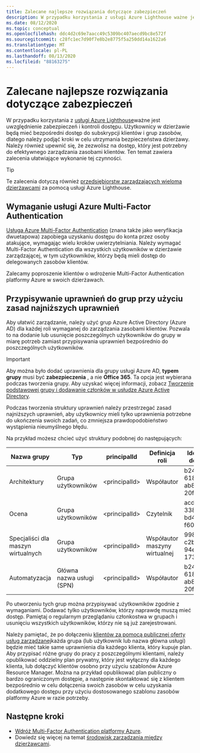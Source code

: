```yaml
---
title: Zalecane najlepsze rozwiązania dotyczące zabezpieczeń
description: W przypadku korzystania z usługi Azure Lighthouse ważne jest uwzględnienie zabezpieczeń i kontroli dostępu.
ms.date: 08/12/2020
ms.topic: conceptual
ms.openlocfilehash: ddc4d2c69e7aacc49c5309bc407aecd9bc8e572f
ms.sourcegitcommit: c28fc1ec7d90f7e8b2e8775f5a250dd14a1622a6
ms.translationtype: MT
ms.contentlocale: pl-PL
ms.lasthandoff: 08/13/2020
ms.locfileid: "88163275"
---
```

# <a name="recommended-security-practices"></a>Zalecane najlepsze rozwiązania dotyczące zabezpieczeń

W przypadku korzystania z [usługi Azure Lighthouse](../overview.md)ważne jest uwzględnienie zabezpieczeń i kontroli dostępu. Użytkownicy w dzierżawie będą mieć bezpośredni dostęp do subskrypcji klientów i grup zasobów, dlatego należy podjąć kroki w celu utrzymania bezpieczeństwa dzierżawy. Należy również upewnić się, że zezwolisz na dostęp, który jest potrzebny do efektywnego zarządzania zasobami klientów. Ten temat zawiera zalecenia ułatwiające wykonanie tej czynności.

> [!TIP]
> Te zalecenia dotyczą również [przedsiębiorstw zarządzających wieloma dzierżawcami](enterprise.md) za pomocą usługi Azure Lighthouse.

## <a name="require-azure-multi-factor-authentication"></a>Wymaganie usługi Azure Multi-Factor Authentication

[Usługa Azure Multi-Factor Authentication](../../active-directory/authentication/concept-mfa-howitworks.md) (znana także jako weryfikacja dwuetapowa) zapobiega uzyskaniu dostępu do konta przez osoby atakujące, wymagając wielu kroków uwierzytelniania. Należy wymagać Multi-Factor Authentication dla wszystkich użytkowników w dzierżawie zarządzającej, w tym użytkowników, którzy będą mieli dostęp do delegowanych zasobów klientów.

Zalecamy poproszenie klientów o wdrożenie Multi-Factor Authentication platformy Azure w swoich dzierżawach.

## <a name="assign-permissions-to-groups-using-the-principle-of-least-privilege"></a>Przypisywanie uprawnień do grup przy użyciu zasad najniższych uprawnień

Aby ułatwić zarządzanie, należy użyć grup Azure Active Directory (Azure AD) dla każdej roli wymaganej do zarządzania zasobami klientów. Pozwala to na dodanie lub usunięcie poszczególnych użytkowników do grupy w miarę potrzeb zamiast przypisywania uprawnień bezpośrednio do poszczególnych użytkowników.

> [!IMPORTANT]
> Aby można było dodać uprawnienia dla grupy usługi Azure AD, **typem grupy** musi być **zabezpieczenia** , a nie **Office 365**. Ta opcja jest wybierana podczas tworzenia grupy. Aby uzyskać więcej informacji, zobacz [Tworzenie podstawowej grupy i dodawanie członków w usłudze Azure Active Directory](../../active-directory/fundamentals/active-directory-groups-create-azure-portal.md).

Podczas tworzenia struktury uprawnień należy przestrzegać zasad najniższych uprawnień, aby użytkownicy mieli tylko uprawnienia potrzebne do ukończenia swoich zadań, co zmniejsza prawdopodobieństwo wystąpienia nieumyślnego błędu.

Na przykład możesz chcieć użyć struktury podobnej do następujących:

|Nazwa grupy  |Typ  |principalId  |Definicja roli  |Identyfikator definicji roli  |
|---------|---------|---------|---------|---------|
|Architektury     |Grupa użytkowników         |\<principalId\>         |Współautor         |b24988ac-6180-42a0-ab88-20f7382dd24c  |
|Ocena     |Grupa użytkowników         |\<principalId\>         |Czytelnik         |acdd72a7-3385-48ef-bd42-f606fba81ae7  |
|Specjaliści dla maszyn wirtualnych     |Grupa użytkowników         |\<principalId\>         |Współautor maszyny wirtualnej         |9980e02c-c2be-4d73-94e8-173b1dc7cf3c  |
|Automatyzacja     |Główna nazwa usługi (SPN)         |\<principalId\>         |Współautor         |b24988ac-6180-42a0-ab88-20f7382dd24c  |

Po utworzeniu tych grup można przypisywać użytkowników zgodnie z wymaganiami. Dodawać tylko użytkowników, którzy naprawdę muszą mieć dostęp. Pamiętaj o regularnym przeglądaniu członkostwa w grupach i usunięciu wszystkich użytkowników, którzy nie są już zarejestrowani.

Należy pamiętać, że po dołączeniu [klientów za pomocą publicznej oferty usług zarządzanej](../how-to/publish-managed-services-offers.md)każda grupa (lub użytkownik lub nazwa główna usługi) będzie mieć takie same uprawnienia dla każdego klienta, który kupuje plan. Aby przypisać różne grupy do pracy z poszczególnymi klientami, należy opublikować oddzielny plan prywatny, który jest wyłączny dla każdego klienta, lub dołączyć klientów osobno przy użyciu szablonów Azure Resource Manager. Można na przykład opublikować plan publiczny o bardzo ograniczonym dostępie, a następnie skontaktować się z klientem bezpośrednio w celu dołączenia swoich zasobów w celu uzyskania dodatkowego dostępu przy użyciu dostosowanego szablonu zasobów platformy Azure w razie potrzeby.

## <a name="next-steps"></a>Następne kroki

- [Wdróż Multi-Factor Authentication platformy Azure](../../active-directory/authentication/howto-mfa-getstarted.md).
- Dowiedz się więcej na temat [środowisk zarządzania między dzierżawcami](cross-tenant-management-experience.md).
